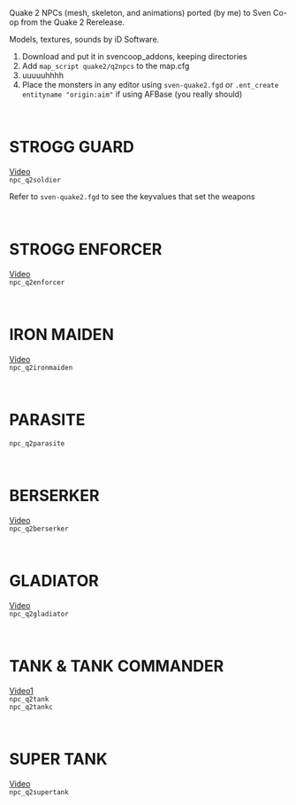 Quake 2 NPCs (mesh, skeleton, and animations) ported (by me) to Sven Co-op from the Quake 2 Rerelease.  

Models, textures, sounds by iD Software.  


1) Download and put it in svencoop_addons, keeping directories
2) Add `map_script quake2/q2npcs` to the map.cfg
3) uuuuuhhhh
4) Place the monsters in any editor using `sven-quake2.fgd` or `.ent_create entityname "origin:aim"` if using AFBase (you really should)

<BR>


# STROGG GUARD #  
[Video](https://youtu.be/-_un4iP4fSQ?si=OQuB892iQe9vUACN)  
`npc_q2soldier`  

Refer to `sven-quake2.fgd` to see the keyvalues that set the weapons  


<BR>


# STROGG ENFORCER #  
[Video](https://youtu.be/NX65qHFANG4?si=1CG-YtByvuoslJW2)  
`npc_q2enforcer`  


<BR>


# IRON MAIDEN #  
[Video](https://youtu.be/_mOfQfemmFs?si=pDq6O0BbQIZNdi4g)  
`npc_q2ironmaiden`  


<BR>


# PARASITE #  
`npc_q2parasite`  


<BR>


# BERSERKER #  
[Video](https://youtu.be/R6l1_VMTJeI?si=7GmLt90k4zb9akv2)  
`npc_q2berserker`  


<BR>


# GLADIATOR #  
[Video](https://youtu.be/yO9gGEOXl5k?si=vuvS8mBnJ1117vBe)  
`npc_q2gladiator`  


<BR>


# TANK & TANK COMMANDER #  
[Video1](https://youtu.be/LKZdsmOXIAE?si=AFAOJ9OJVEApDvye)  
`npc_q2tank`  
`npc_q2tankc`  


<BR>


# SUPER TANK #  
[Video](https://youtu.be/s3EWMImdQoA?si=1WZc40cI0_HF2uSJ)  
`npc_q2supertank`  


<BR>

